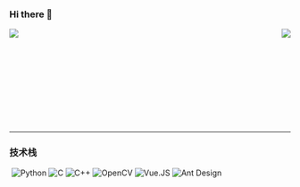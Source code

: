 ### Hi there 👋

<!--
**Stardust011/Stardust011** is a ✨ _special_ ✨ repository because its `README.md` (this file) appears on your GitHub profile.

Here are some ideas to get you started:

- 🔭 I’m currently working on ...
- 🌱 I’m currently learning ...
- 👯 I’m looking to collaborate on ...
- 🤔 I’m looking for help with ...
- 💬 Ask me about ...
- 📫 How to reach me: ...
- 😄 Pronouns: ...
- ⚡ Fun fact: ...
-->

<img align="left" src="https://github-readme-stats.vercel.app/api?username=Stardust011&include_all_commits=true&count_private-true&custom_title=Stardust011'%20GitHub%20Stats&line_height=30&show_icons=true&hide_border=true&bg_color=192133&title_color=efb752&icon_color=efb752&text_color=70bed9">

<img align="right" src="https://github-readme-stats.vercel.app/api/top-langs/?username=Stardust011&layout=compact"></br></br></br></br></br></br></br></br></br></br>

---------------

### 技术栈
​
![Python](https://img.shields.io/badge/-Python-192133?style=flat-square&logo=python&logoColor=white)
![C](https://img.shields.io/badge/-C-192133?style=flat-square&logo=c&logoColor=white)
![C++](https://img.shields.io/badge/-C++-192133?style=flat-square&logo=cplusplus&logoColor=white)
![OpenCV](https://img.shields.io/badge/-OpenCV-192133?style=flat-square&logo=opencv&logoColor=white)
![Vue.JS](https://img.shields.io/badge/-Vue.JS-192133?style=flat-square&logo=vuedotjs&logoColor=white)
![Ant Design](https://img.shields.io/badge/-Ant_Design-192133?style=flat-square&logo=antdesign&logoColor=white)
